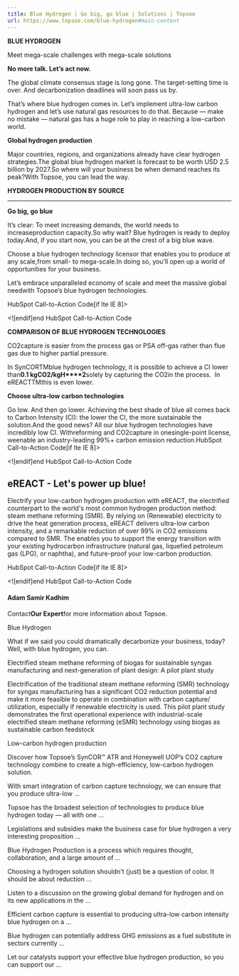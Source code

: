 ```yaml
---
title: Blue Hydrogen | Go big, go blue | Solutions | Topsoe
url: https://www.topsoe.com/blue-hydrogen#main-content
---
```


**BLUE HYDROGEN**

Meet mega-scale challenges with mega-scale solutions

**No more talk. Let’s act now.**

The global climate consensus stage is long gone. The target-setting time is over. And decarbonization deadlines will soon pass us by.

That’s where blue hydrogen comes in. Let’s implement ultra-low carbon hydrogen and let’s use natural gas resources to do that. Because — make no mistake — natural gas has a huge role to play in reaching a low-carbon world.

**Global hydrogen production**

Major countries, regions, and organizations already have clear hydrogen strategies.The global blue hydrogen market is forecast to be worth USD 2.5 billion by 2027.So where will your business be when demand reaches its peak?With Topsoe, you can lead the way.

**HYDROGEN PRODUCTION BY SOURCE**

****

**Go big, go blue**

It’s clear: To meet increasing demands, the world needs to increaseproduction capacity.So why wait? Blue hydrogen is ready to deploy today.And, if you start now, you can be at the crest of a big blue wave.

Choose a blue hydrogen technology licensor that enables you to produce at any scale,from small- to mega-scale.In doing so, you’ll open up a world of opportunities for your business.

Let’s embrace unparalleled economy of scale and meet the massive global needwith Topsoe’s blue hydrogen technologies.

HubSpot Call-to-Action Code[if lte IE 8]><div id="hs-cta-ie-element"></div><![endif][](https://cta-redirect.hubspot.com/cta/redirect/2115834/39ccc1da-a8e8-42a9-aeea-a147445ae474)end HubSpot Call-to-Action Code

**COMPARISON OF BLUE HYDROGEN TECHNOLOGIES**

CO2capture is easier from the process gas or PSA off-gas rather than flue gas due to higher partial pressure.​

​In SynCORTMblue hydrogen technology, it is possible to achieve a CI lower than**0.1 kgCO****2****/kgH****2**solely by capturing the CO2in the process.  In eREACTTMthis is even lower.

**Choose ultra-low carbon technologies**

Go low. And then go lower. Achieving the best shade of blue all comes back to Carbon Intensity (CI): the lower the CI, the more sustainable the solution.And the good news? All our blue hydrogen technologies have incredibly low CI. Withreforming and CO2capture in onesingle-point license, weenable an industry-leading 99%+ carbon emission reduction.HubSpot Call-to-Action Code[if lte IE 8]><div id="hs-cta-ie-element"></div><![endif][](https://cta-redirect.hubspot.com/cta/redirect/2115834/1a103827-4ecd-427d-8bbf-f05f854df912)end HubSpot Call-to-Action Code

## eREACT - Let's power up blue!

Electrify your low-carbon hydrogen production with eREACT, the electrified counterpart to the world's most common hydrogen production method: steam methane reforming (SMR). By relying on (Renewable) electricity to drive the heat generation process, eREACT delivers ultra-low carbon intensity, and a remarkable reduction of over 99% in CO2 emissions compared to SMR. The enables you to support the energy transition with your existing hydrocarbon infrastructure (natural gas, liquefied petroleum gas (LPG), or naphtha), and future-proof your low-carbon production.

HubSpot Call-to-Action Code[if lte IE 8]><div id="hs-cta-ie-element"></div><![endif][](https://cta-redirect.hubspot.com/cta/redirect/2115834/0c636e53-26d0-4349-b33e-6f4d7f0d3bb9)end HubSpot Call-to-Action Code

#### Adam Samir Kadhim

Contact**Our Expert**for more information about Topsoe.

Blue Hydrogen

What if we said you could dramatically decarbonize your business, today? Well, with blue hydrogen, you can.

Electrified steam methane reforming of biogas for sustainable syngas  manufacturing and next-generation of plant design: A pilot plant study

Electrification of the traditional steam methane reforming (SMR) technology for syngas manufacturing has a  significant CO2 reduction potential and make it more feasible to operate in combination with carbon capture/  utilization, especially if renewable electricity is used. This pilot plant study demonstrates the first operational  experience with industrial-scale electrified steam methane reforming (eSMR) technology using biogas as sustainable carbon feedstock

Low-carbon hydrogen production

Discover how Topsoe’s SynCOR™ ATR and Honeywell UOP’s CO2 capture technology combine to create a high-efficiency, low-carbon hydrogen solution.

With smart integration of carbon capture technology, we can ensure that you produce ultra-low ...

Topsoe has the broadest selection of technologies to produce blue hydrogen today — all with one ...

Legislations and subsidies make the business case for blue hydrogen a very interesting proposition ...

Blue Hydrogen Production is a process which requires thought, collaboration, and a large amount of ...

Choosing a hydrogen solution shouldn't (just) be a question of color. It should be about reduction ...

Listen to a discussion on the growing global demand for hydrogen and on its new applications in the ...

Efficient carbon capture is essential to producing ultra-low carbon intensity blue hydrogen on a ...

Blue hydrogen can potentially address GHG emissions as a fuel substitute in sectors currently ...

Let our catalysts support your effective blue hydrogen production, so you can support our ...